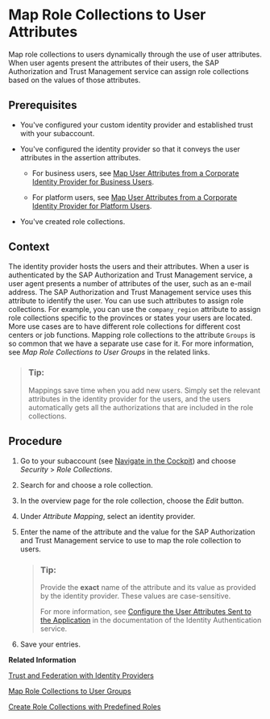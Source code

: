 <!-- loiob3fbb1a9232d4cf99967a0b29dd85d4c -->

# Map Role Collections to User Attributes

Map role collections to users dynamically through the use of user attributes. When user agents present the attributes of their users, the SAP Authorization and Trust Management service can assign role collections based on the values of those attributes.



<a name="loiob3fbb1a9232d4cf99967a0b29dd85d4c__prereq_n3x_1wp_p1b"/>

## Prerequisites

-   You've configured your custom identity provider and established trust with your subaccount.

-   You've configured the identity provider so that it conveys the user attributes in the assertion attributes.

    -   For business users, see [Map User Attributes from a Corporate Identity Provider for Business Users](map-user-attributes-from-a-corporate-identity-provider-for-business-users-bbb4a8a.md).

    -   For platform users, see [Map User Attributes from a Corporate Identity Provider for Platform Users](map-user-attributes-from-a-corporate-identity-provider-for-platform-users-40c2e54.md).


-   You've created role collections.




## Context

The identity provider hosts the users and their attributes. When a user is authenticated by the SAP Authorization and Trust Management service, a user agent presents a number of attributes of the user, such as an e-mail address. The SAP Authorization and Trust Management service uses this attribute to identify the user. You can use such attributes to assign role collections. For example, you can use the `company_region` attribute to assign role collections specific to the provinces or states your users are located. More use cases are to have different role collections for different cost centers or job functions. Mapping role collections to the attribute `Groups` is so common that we have a separate use case for it. For more information, see *Map Role Collections to User Groups* in the related links.

> ### Tip:  
> Mappings save time when you add new users. Simply set the relevant attributes in the identity provider for the users, and the users automatically gets all the authorizations that are included in the role collections.



## Procedure

1.  Go to your subaccount \(see [Navigate in the Cockpit](navigate-in-the-cockpit-0874895.md)\) and choose *Security* \> *Role Collections*.

2.  Search for and choose a role collection.

3.  In the overview page for the role collection, choose the *Edit* button.

4.  Under *Attribute Mapping*, select an identity provider.

5.  Enter the name of the attribute and the value for the SAP Authorization and Trust Management service to use to map the role collection to users.

    > ### Tip:  
    > Provide the **exact** name of the attribute and its value as provided by the identity provider. These values are case-sensitive.
    > 
    > For more information, see [Configure the User Attributes Sent to the Application](https://help.sap.com/viewer/6d6d63354d1242d185ab4830fc04feb1/Cloud/en-US/d361407d36c5443298a909acbbd96ec4.html) in the documentation of the Identity Authentication service.

6.  Save your entries.


**Related Information**  


[Trust and Federation with Identity Providers](trust-and-federation-with-identity-providers-cb1bc8f.md "When setting up accounts you need to assign users. While we provide you with your first users to get you started, your organization has identity providers that you want to integrate.")

[Map Role Collections to User Groups](map-role-collections-to-user-groups-51acfc8.md "You want to assign a role collection to a user group provided by an identity provider that has a custom trust configuration in SAP BTP. In this case, the assignment is a mapping of a user group to a role collection. Your identity provider provides the user groups using the assertion attribute called Groups. Each value of the attribute is mapped to a role collection as described in this procedure.")

[Create Role Collections with Predefined Roles](../30-development/create-role-collections-with-predefined-roles-fe75054.md "As an application developer, you want to create role collections for immediate use. You want to deliver role collections that administrators can use in the cockpit, and easily assign to users, for example in an onboarding process.")

